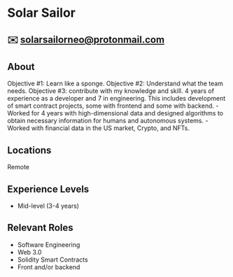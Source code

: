 # Solar Sailor
## :envelope: solarsailorneo@protonmail.com

## About
Objective #1: Learn like a sponge. Objective #2: Understand what the team needs. Objective #3: contribute with my knowledge and skill. 4 years of experience as a developer and 7 in engineering. This includes development of smart contract projects, some with frontend and some with backend. -Worked for 4 years with high-dimensional data and designed algorithms to obtain necessary information for humans and autonomous systems. -Worked with financial data in the US market, Crypto, and NFTs.

## Locations
Remote

## Experience Levels
- Mid-level (3-4 years)

## Relevant Roles
- Software Engineering
- Web 3.0
- Solidity Smart Contracts
- Front and/or backend

